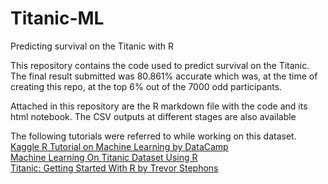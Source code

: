 # Titanic-ML
Predicting survival on the Titanic with R

This repository contains the code used to predict survival on the Titanic.  
The final result submitted was 80.861% accurate which was, at the time of creating this repo, at the top 6% out of the 7000 odd participants.

Attached in this repository are the R markdown file with the code and its html notebook.
The CSV outputs at different stages are also available

The following tutorials were referred to while working on this dataset.   
[Kaggle R Tutorial on Machine Learning by DataCamp](https://campus.datacamp.com/courses/kaggle-r-tutorial-on-machine-learning/chapter-1-raising-anchor?ex=1)   
[Machine Learning On Titanic Dataset Using R](http://www.tensorflowexamples.com/2017/06/machine-learning-on-titanic-using-R.html)   
[Titanic: Getting Started With R by Trevor Stephons](http://trevorstephens.com/kaggle-titanic-tutorial/getting-started-with-r/)
